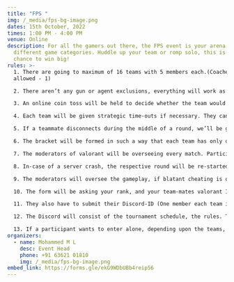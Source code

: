 ```yaml
---
title: "FPS "
img: /_media/fps-bg-image.png
dates: 15th October, 2022
times: 1:00 PM - 4:00 PM
venue: Online
description: For all the gamers out there, the FPS event is your arena with
  different game categories. Huddle up your team or romp solo, this is your
  chance to win big!
rules: >-
  1. There are going to maximum of 16 teams with 5 members each.(Coaches are
  allowed - 1)

  2. There aren’t any gun or agent exclusions, everything will work as a normal competitive game.

  3. An online coin toss will be held to decide whether the team would like to attack/defend first or eliminate a map.

  4. Each team will be given strategic time-outs if necessary. They can only be availed at the start of a round (During the buy-phase). The time-outs can be availed once during attacking and defending.

  5. If a teammate disconnects during the middle of a round, we’ll be giving a technical time-out during the next round’s buy phase. This also can be availed only twice.

  6. The bracket will be formed in such a way that each team has only one-shot, and there will be no losers bracket.

  7. The moderators of valorant will be overseeing every match. Participants will be disqualified if hate speech, religious, racist terms are used in game chat.

  8. In-case of a server crash, the respective round will be re-started.

  9. The moderators will oversee the gameplay, if blatant cheating is observed, or there is proof. Depending upon the severity of the situation the cheating player will be banned from the tournament or the team will instantly be disqualified.

  10. The form will be asking your rank, and your team-mates valorant ID. Only the team’s IGL has to submit the form, and write the other team-mates RIOT-ID. They must not change it during the tournament.

  11. They also have to submit their Discord-ID (One member each team is enough which will be IGL).

  12. The Discord will consist of the tournament schedule, the rules. There will be multiple channels and VC’s, teams can scrim if they wish to before the tournament.

  13. If a participant wants to enter alone, depending upon the teams, we’ll be putting you in a random team to fill it out.
organizers:
  - name: Mohammed M L
    desc: Event Head
    phone: +91 63621 01810
    img: /_media/fps-bg-image.png
embed_link: https://forms.gle/ekG9WDbUBb4reip56
---
```

